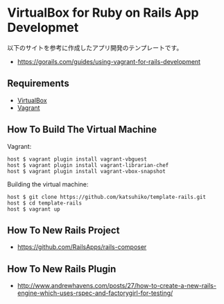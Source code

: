 # VirtualBox for Ruby on Rails App Developmet

以下のサイトを参考に作成したアプリ開発のテンプレートです。

* https://gorails.com/guides/using-vagrant-for-rails-development

## Requirements

* [VirtualBox](https://www.virtualbox.org)
* [Vagrant](http://vagrantup.com)


## How To Build The Virtual Machine

Vagrant:

    host $ vagrant plugin install vagrant-vbguest
    host $ vagrant plugin install vagrant-librarian-chef
    host $ vagrant plugin install vagrant-vbox-snapshot

Building the virtual machine:

    host $ git clone https://github.com/katsuhiko/template-rails.git
    host $ cd template-rails
    host $ vagrant up

## How To New Rails Project

* https://github.com/RailsApps/rails-composer

## How To New Rails Plugin

* http://www.andrewhavens.com/posts/27/how-to-create-a-new-rails-engine-which-uses-rspec-and-factorygirl-for-testing/

